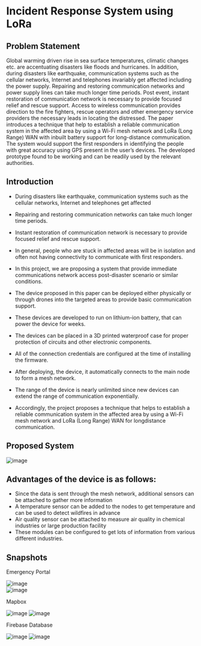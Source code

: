 # Incident Response System using LoRa

## Problem Statement

Global warming driven rise in sea surface temperatures, climatic changes etc. are accentuating disasters
like floods and hurricanes. In addition, during disasters like
earthquake, communication systems such as the cellular
networks, Internet and telephones invariably get affected
including the power supply. Repairing and restoring
communication networks and power supply lines can take
much longer time periods. Post event, instant restoration of
communication network is necessary to provide focused relief
and rescue support. Access to wireless communication
provides direction to the fire fighters, rescue operators and
other emergency service providers the necessary leads in
locating the distressed. The paper introduces a technique that
help to establish a reliable communication system in the
affected area by using a Wi-Fi mesh network and LoRa (Long
Range) WAN with inbuilt battery support for long-distance
communication. The system would support the first responders
in identifying the people with great accuracy using GPS
present in the user’s devices. The developed prototype found to
be working and can be readily used by the relevant authorities.



## Introduction

* During disasters like earthquake, communication systems such as the cellular
networks, Internet and telephones get affected
* Repairing and restoring communication networks can take much longer time periods.
* Instant restoration of communication network is necessary to provide focused relief
and rescue support. 
* In
general, people who are stuck in affected areas will be in
isolation and often not having connectivity to communicate
with first responders. 
* In this project, we are proposing a
system that provide immediate communications network
access post-disaster scenario or similar conditions.

* The device proposed in this paper can be deployed either
physically or through drones into the targeted areas to
provide basic communication support. 
* These devices are
developed to run on lithium-ion battery, that can power the
device for weeks. 
* The devices can be placed in a 3D printed
waterproof case for proper protection of circuits and other
electronic components. 
* All of the connection credentials are
configured at the time of installing the firmware.
* After
deploying, the device, it automatically connects to the main
node to form a mesh network. 
* The range of the device is
nearly unlimited since new devices can extend the range of
communication exponentially. 
* Accordingly, the project
proposes a technique that helps to establish a reliable
communication system in the affected area by using a Wi-Fi
mesh network and LoRa (Long Range) WAN for longdistance communication.


## Proposed System

 ![image](https://user-images.githubusercontent.com/56267948/122665777-d740a580-d1c6-11eb-8812-64c4ed200ea8.png)
 
 
## Advantages of the device is as follows:

* Since the data is sent through the mesh network, additional sensors can be attached to gather more information 
* A temperature sensor can be added to the nodes to get temperature and can be used to detect wildfires in advance
* Air quality sensor can be attached to measure air quality in chemical industries or large production facility 
* These modules can be configured to get lots of information from various different industries.

 ## Snapshots
 
 Emergency Portal
 
 ![image](https://user-images.githubusercontent.com/56267948/122665981-48348d00-d1c8-11eb-92c6-9a31472f81d0.png)  
 ![image](https://user-images.githubusercontent.com/56267948/122665992-58e50300-d1c8-11eb-8cc3-8bdedda92b41.png)
 
Mapbox

![image](https://user-images.githubusercontent.com/56267948/122666020-9053af80-d1c8-11eb-87df-3db2aac62655.png)
![image](https://user-images.githubusercontent.com/56267948/122666033-9d709e80-d1c8-11eb-8963-556b2e0149ac.png)

Firebase Database

![image](https://user-images.githubusercontent.com/56267948/122666052-b0836e80-d1c8-11eb-9315-8c530ca1e10d.png)
![image](https://user-images.githubusercontent.com/56267948/122666064-b7aa7c80-d1c8-11eb-82a3-c2066ce5b454.png)






